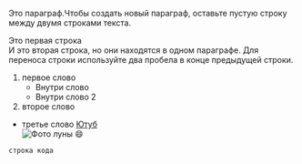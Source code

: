 Это параграф.Чтобы создать новый параграф, оставьте пустую строку между двумя строками текста.

Это первая строка  
И это вторая строка, но они находятся в одном параграфе. Для переноса строки используйте два пробела в конце предыдущей строки.

1. первое слово
    - Внутри слово
    - Внутри слово 2
2. второе слово
- третье слово
[Ютуб](https://www.youtube.com/watch?v=REiUeV3G6Zw&list=RDHigTPka_FSI&index=5)  
![Фото луны](https://ru.wikipedia.org/wiki/%D0%9B%D1%83%D0%BD%D0%B0#/media/%D0%A4%D0%B0%D0%B9%D0%BB:FullMoon2010.jpg)
:smile:

```python
строка кода
```

